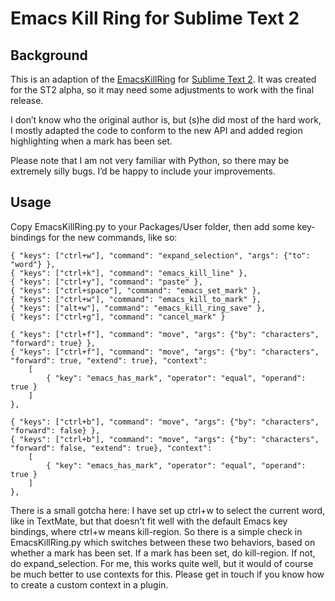 # Emacs Kill Ring for Sublime Text 2

## Background

This is an adaption of the [EmacsKillRing][1] for [Sublime Text 2][2]. It was created 
for the ST2 alpha, so it may need some adjustments to work with the final release.

I don’t know who the original author is, but (s)he did most of the hard work, I
mostly adapted the code to conform to the new API and added region highlighting
when a mark has been set.

Please note that I am not very familiar with Python, so there may be extremely
silly bugs. I’d be happy to include your improvements.

## Usage

Copy EmacsKillRing.py to your Packages/User folder, then add some key-bindings for
the new commands, like so:

    { "keys": ["ctrl+w"], "command": "expand_selection", "args": {"to": "word"} },
    { "keys": ["ctrl+k"], "command": "emacs_kill_line" },
    { "keys": ["ctrl+y"], "command": "paste" },
    { "keys": ["ctrl+space"], "command": "emacs_set_mark" },
    { "keys": ["ctrl+w"], "command": "emacs_kill_to_mark" },
    { "keys": ["alt+w"], "command": "emacs_kill_ring_save" },
    { "keys": ["ctrl+g"], "command": "cancel_mark" }

    { "keys": ["ctrl+f"], "command": "move", "args": {"by": "characters", "forward": true} },
	{ "keys": ["ctrl+f"], "command": "move", "args": {"by": "characters", "forward": true, "extend": true}, "context": 
		[
			{ "key": "emacs_has_mark", "operator": "equal", "operand": true }
		]
	},

	{ "keys": ["ctrl+b"], "command": "move", "args": {"by": "characters", "forward": false} },	
	{ "keys": ["ctrl+b"], "command": "move", "args": {"by": "characters", "forward": false, "extend": true}, "context":
		[
			{ "key": "emacs_has_mark", "operator": "equal", "operand": true }
		]
	},


There is a small gotcha here: I have set up ctrl+w to select the current word,
like in TextMate, but that doesn’t fit well with the default Emacs key bindings,
where ctrl+w means kill-region. So there is a simple check in EmacsKillRing.py
which switches between these two behaviors, based on whether a mark has been set.
If a mark has been set, do kill-region. If not, do expand_selection. For me, this
works quite well, but it would of course be much better to use contexts for this.
Please get in touch if you know how to create a custom context in a plugin.

[1]: http://sublime-text-community-packages.googlecode.com/svn/pages/EmacsKillRing.html
[2]: http://www.sublimetext.com/2